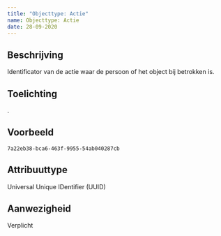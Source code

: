 ```yaml
---
title: "Objecttype: Actie"
name: Objecttype: Actie
date: 28-09-2020
---
```


## Beschrijving
Identificator van de actie waar de persoon of het object bij betrokken is.

## Toelichting
.

## Voorbeeld
`7a22eb38-bca6-463f-9955-54ab040287cb`

## Attribuuttype
Universal Unique IDentifier (UUID)

## Aanwezigheid
Verplicht
